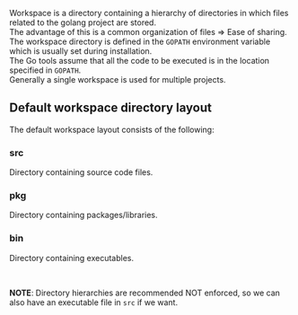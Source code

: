 Workspace is a directory containing a hierarchy of directories in which files related to the golang project are stored. <br>
The advantage of this is a common organization of files => Ease of sharing. <br>
The workspace directory is defined in the `GOPATH` environment variable which is usually set during installation. <br>
The Go tools assume that all the code to be executed is in the location specified in `GOPATH`. <br>
Generally a single workspace is used for multiple projects. <br>
  
## Default workspace directory layout
The default workspace layout consists of the following:

### src
Directory containing source code files.
  
### pkg
Directory containing packages/libraries.
  
### bin
Directory containing executables.
  
<br>

**NOTE**: Directory hierarchies are recommended NOT enforced, so we can also have an executable file in `src` if we want. <br>
